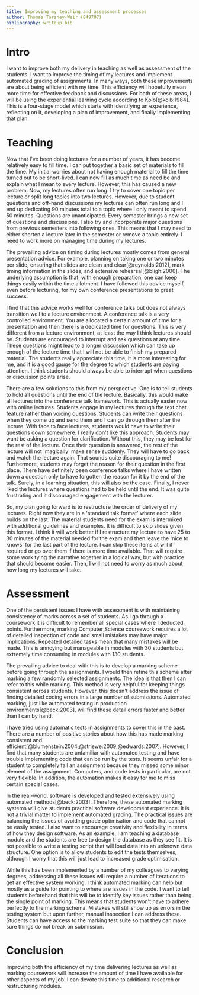 ```yaml
---
title: Improving my teaching and assessment processes
author: Thomas Torsney-Weir (849707)
bibliography: writeup.bib
---
```



# Intro


I want to improve both my delivery in teaching as well as assessment of the
students. I want to improve the timing of my lectures and implement automated
grading of assignments. In many ways, both these improvements are about being
efficient with my time. This efficiency will hopefully mean more time for
effective feedback and discussions.  For both of these areas, I will be using
the experiential learning cycle according to Kolb[@kolb:1984]. This is a
four-stage model which starts with identifying an experience, reflecting on it,
developing a plan of improvement, and finally implementing that plan. 


# Teaching

Now that I've been doing lectures for a number of years, it has become
relatively easy to fill time. I can put together a basic set of materials to
fill the time. My initial worries about not having enough material to fill the
time turned out to be short-lived. I can now fill as much time as need be and
explain what I mean to every lecture. However, this has caused a new problem.
Now, my lectures often run long. I try to cover one topic per lecture or split
long topics into two lectures. However, due to student questions and off-hand
discussions my lectures can often run long and I end up dedicating 90 minutes
total to a topic where I only meant to spend 50 minutes. Questions are
unanticipated.  Every semester brings a new set of questions and discussions. I
also try and incorporate major questions from previous semesters into following
ones.  This means that I may need to either shorten a lecture later in the
semester or remove a topic entirely. I need to work more on managing time
during my lectures.

The prevailing advice on timing during lectures mostly comes from general
presentation advice. For example, planning on taking one or two minutes per
slide, ensuring that slides are clean and clear[@reynolds:2012], mark timing
information in the slides, and extensive rehearsal[@bligh:2000]. The underlying
assumption is that, with enough preparation, one can keep things easily within
the time allotment. I have followed this advice myself, even before lecturing,
for my own conference presentations to great success. 

I find that this advice works well for conference talks but does not always
transition well to a lecture environment. A conference talk is a very
controlled environment. You are allocated a certain amount of time for a
presentation and then there is a dedicated time for questions. This is very
different from a lecture environment, at least the way I think lectures should
be. Students are encouraged to interrupt and ask questions at any time. These
questions might lead to a longer discussion which can take up enough of the
lecture time that I will not be able to finish my prepared material. The
students really appreciate this time, it is more interesting for me, and it 
is a good gauge for the degree to which students are paying attention. I think
students should always be able to interrupt when questions or discussion points
arise.

There are a few solutions to this from my perspective. One is to tell students
to hold all questions until the end of the lecture. Basically, this would make
all lectures into the conference talk framework. This is actually easier now
with online lectures. Students engage in my lectures through the text chat
feature rather than voicing questions. Students can write their questions when
they come up and send them and I can go through them after the lecture.  With
face to face lectures, students would have to write their questions down
somewhere. I really don't like this approach. Students may want be asking a
question for clarification. Without this, they may be lost for the rest of the
lecture. Once their question is answered, the rest of the lecture will not
'magically' make sense suddenly. They will have to go back and watch the
lecture again. That sounds quite discouraging to me! Furthermore, students may
forget the reason for their question in the first place. There have definitely
been conference talks where I have written down a question only to have
forgotten the reason for it by the end of the talk. Surely, in a learning
situation, this will also be the case. Finally, I never liked the lectures 
where questions had to be held until the end. It was quite frustrating and it
discouraged engagement with the lecturer.

So, my plan going forward is to restructure the order of delivery of my
lectures. Right now they are in a 'standard talk format' where each slide
builds on the last. The material students need for the exam is intermixed with
additional guidelines and examples. It is difficult to skip slides given this
format. I think it will work better if I restructure my lecture to have 25 to 30
minutes of the material needed for the exam and then leave the 'nice to knows'
for the last part of the lecture. I can skip these items at will if required 
or go over them if there is more time available. That will require some work
tying the narrative together in a logical way, but with practice that should
become easier. Then, I will not need to worry as much about how long my 
lectures will take.

# Assessment

One of the persistent issues I have with assessment is with maintaining
consistency of marks across a set of students. As I go through a coursework it
is difficult to remember all special cases where I deducted points.
Furthermore, marking Computer Science coursework requires a lot of detailed
inspection of code and small mistakes may have major implications. Repeated
detailed tasks mean that many mistakes will be made.  This is annoying but
manageable in modules with 30 students but extremely time consuming in modules
with 130 students. 

The prevailing advice to deal with this is to develop a marking scheme before
going through the assignments. I would then refine this scheme after marking a
few randomly selected assignments. The idea is that then I can refer to this
while marking. This method is very helpful for keeping things consistent across
students.  However, this doesn't address the issue of finding detailed coding
errors in a large number of submissions. Automated marking, just like automated
testing in production environments[@beck:2003], will find these detail errors
faster and better than I can by hand.

I have tried using automatic tests in assignments to cover this in the past.
There are a number of positive stories about how this has made marking
consistent and efficient[@blumenstein:2004;@striewe:2009;@edwards:2007]. However,
I find that many students are unfamiliar with automated testing and have
trouble implementing code that can be run by the tests. It seems unfair for a
student to completely fail an assignment because they missed some minor element
of the assignment. Computers, and code tests in particular, are not very
flexible. In addition, the automation makes it easy for me to miss certain
special cases.


In the real-world, software is developed and tested extensively using automated
methods[@beck:2003]. Therefore, these automated marking systems will give
students practical software development experience.  It is not a trivial matter
to implement automated grading. The practical issues are balancing the issues
of avoiding grade optimisation and code that cannot be easily tested. I also
want to encourage creativity and flexibility in terms of how they design
software.  As an example, I am teaching a database module and the students are
free to design the database as they see fit. It is not possible to write a
testing script that will load data into an unknown data structure.  One option
is to allow students to edit the tests themselves, although I worry that this
will just lead to increased grade optimisation.

While this has been implemented by a number of my colleagues to varying
degrees, addressing all these issues will require a number of iterations to get
an effective system working.  I think automated marking can help but mostly as
a guide for pointing to where are issues in the code.  I want to tell students
beforehand that this will be to identify key issues rather than being the
single point of marking.  This means that students won't have to adhere
perfectly to the marking schema. Mistakes will still show up as errors in the
testing system but upon further, manual inspection I can address these.
Students can have access to the marking test suite so that they can make sure
things do not break on submission. 


# Conclusion

Improving both the efficiency of my time delivering lectures as well as marking
coursework will increase the amount of time I have available for other aspects
of my job. I can devote this time to additional research or restructuring
modules.

